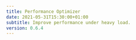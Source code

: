```yaml
---
title: Performance Optimizer
date: 2021-05-31T15:30:00+01:00
subtitle: Improve performance under heavy load.
version: 0.6.4
---
```

